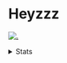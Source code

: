 # Heyzzz  

[![.](https://skillicons.dev/icons?i=js,ts,nextjs,nestjs,mongodb)](https://skillicons.dev)  

<details>
<summary>Stats</summary
<!--START_SECTION:waka-->

```txt
TypeScript    11 hrs 31 mins  █████████████████████░░░░   83.47 %
Rust          56 mins         █▓░░░░░░░░░░░░░░░░░░░░░░░   06.82 %
JSON          33 mins         █░░░░░░░░░░░░░░░░░░░░░░░░   04.08 %
Other         19 mins         ▓░░░░░░░░░░░░░░░░░░░░░░░░   02.33 %
CSS           11 mins         ▒░░░░░░░░░░░░░░░░░░░░░░░░   01.44 %
```

<!--END_SECTION:waka-->
</details>
